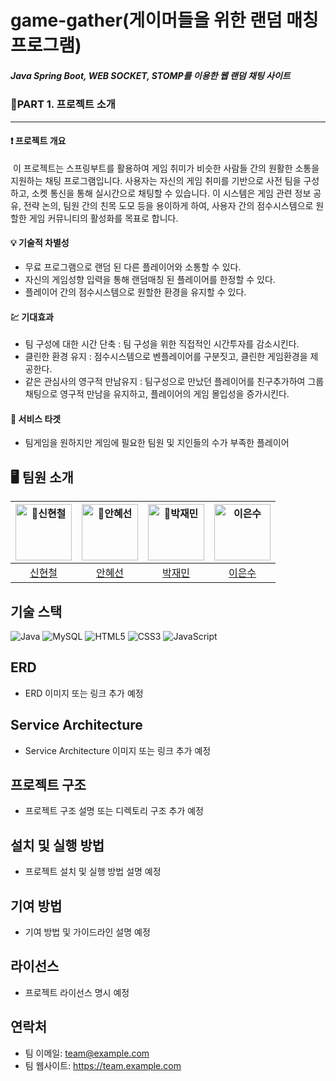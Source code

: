 # game-gather(게이머들을 위한 랜덤 매칭 프로그램)
##### Java Spring Boot, WEB SOCKET, STOMP를 이용한 웹 랜덤 채팅 사이트

### 📌PART 1. 프로젝트 소개 <hr>
    
#### ❗ 프로젝트 개요
&nbsp;이 프로젝트는 스프링부트를 활용하여 게임 취미가 비슷한 사람들 간의 원활한 소통을 지원하는 채팅 프로그램입니다. 사용자는 자신의 게임 취미를 기반으로 사전 팀을 구성하고, 소켓 통신을 통해 실시간으로 채팅할 수 있습니다. 이 시스템은 게임 관련 정보 공유, 전략 논의, 팀원 간의 친목 도모 등을 용이하게 하여, 사용자 간의 점수시스템으로 원할한 게임 커뮤니티의 활성화를 목표로 합니다.

#### 💡 기술적 차별성
- 무료 프로그램으로 랜덤 된 다른 플레이어와 소통할 수 있다.
- 자신의 게임성향 입력을 통해 랜덤매칭 된 플레이어를 한정할 수 있다.
- 플레이어 간의 점수시스템으로 원할한 환경을 유지할 수 있다.

#### 💹 기대효과
- 팀 구성에 대한 시간 단축 : 팀 구성을 위한 직접적인 시간투자를 감소시킨다.
- 클린한 환경 유지 : 점수시스템으로 벤플레이어를 구분짓고, 클린한 게임환경을 제공한다.
- 같은 관심사의 영구적 만남유지 : 팀구성으로 만났던 플레이어를 친구추가하여 그룹채팅으로 영구적 만남을 유지하고, 플레이어의 게임 몰입성을 증가시킨다.

#### 🎯 서비스 타겟
- 팀게임을 원하지만 게임에 필요한 팀원 및 지인들의 수가 부족한 플레이어

## 🖥️ 팀원 소개
|<img src="https://avatars.githubusercontent.com/Shin-Hyeoncheol" width=90px alt="신현철"/> | <img src="https://avatars.githubusercontent.com/harin0224" width=90px alt="안혜선"/> | <img src="https://avatars.githubusercontent.com/jmp0422" width=90px alt="박재민"/> | <img src="https://avatars.githubusercontent.com/supreme4rest" width=90px alt="이은수"/> | 
| :-----: | :-----: | :-----: | :-----: |
|  [신현철](https://github.com/Shin-Hyeoncheol) | [안혜선](https://github.com/harin0224) | [박재민](https://github.com/jmp0422) | [이은수](https://github.com/supreme4rest) | 





## 기술 스택
![Java](https://img.shields.io/badge/Java-007396?style=flat-square&logo=java&logoColor=white)
![MySQL](https://img.shields.io/badge/MySQL-4479A1?style=flat-square&logo=mysql&logoColor=white)
![HTML5](https://img.shields.io/badge/HTML5-E34F26?style=flat-square&logo=html5&logoColor=white)
![CSS3](https://img.shields.io/badge/CSS3-1572B6?style=flat-square&logo=css3&logoColor=white)
![JavaScript](https://img.shields.io/badge/JavaScript-F7DF1E?style=flat-square&logo=javascript&logoColor=black)

## ERD
- ERD 이미지 또는 링크 추가 예정

## Service Architecture
- Service Architecture 이미지 또는 링크 추가 예정

## 프로젝트 구조
- 프로젝트 구조 설명 또는 디렉토리 구조 추가 예정

## 설치 및 실행 방법
- 프로젝트 설치 및 실행 방법 설명 예정

## 기여 방법
- 기여 방법 및 가이드라인 설명 예정

## 라이선스
- 프로젝트 라이선스 명시 예정

## 연락처
- 팀 이메일: team@example.com
- 팀 웹사이트: https://team.example.com
